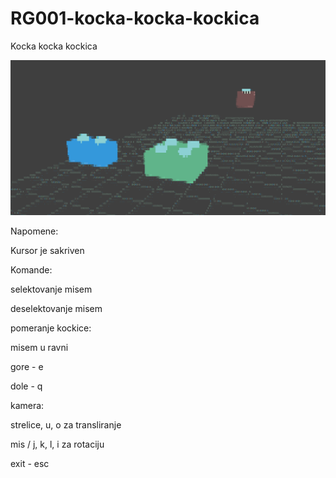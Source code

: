 # RG001-kocka-kocka-kockica
Kocka kocka kockica

![Alt text](images/kockice.png?raw=true "kocka kocka kockica")

Napomene:

Kursor je sakriven

Komande:

selektovanje misem

deselektovanje misem

pomeranje kockice:

misem u ravni

gore - e

dole - q

kamera:

strelice, u, o za transliranje

mis / j, k, l, i za rotaciju

exit - esc
